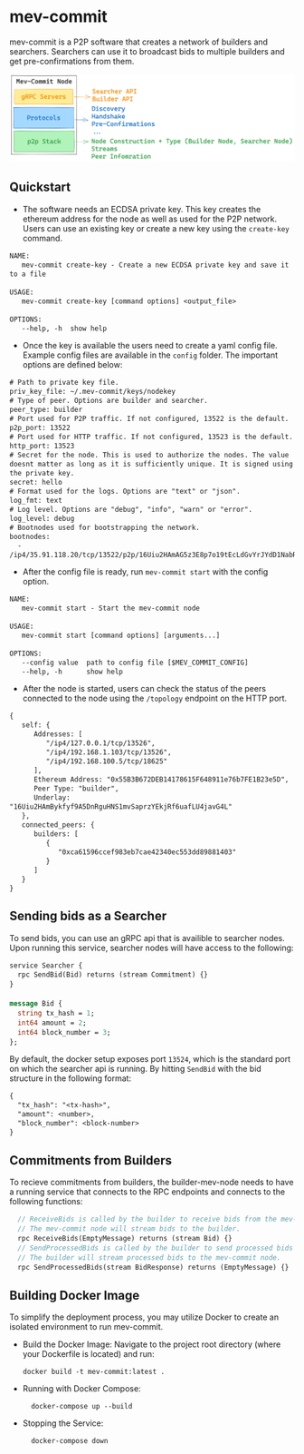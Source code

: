 # mev-commit
mev-commit is a P2P software that creates a network of builders and searchers. Searchers can use it to broadcast bids to multiple builders and get pre-confirmations from them.

![](node-architecture.png)

## Quickstart
- The software needs an ECDSA private key. This key creates the ethereum address for the node as well as used for the P2P network. Users can use an existing key or create a new key using the `create-key` command.
```
NAME:
   mev-commit create-key - Create a new ECDSA private key and save it to a file

USAGE:
   mev-commit create-key [command options] <output_file>

OPTIONS:
   --help, -h  show help
```

- Once the key is available the users need to create a yaml config file. Example config files are available in the `config` folder. The important options are defined below:
```
# Path to private key file.
priv_key_file: ~/.mev-commit/keys/nodekey
# Type of peer. Options are builder and searcher.
peer_type: builder
# Port used for P2P traffic. If not configured, 13522 is the default.
p2p_port: 13522
# Port used for HTTP traffic. If not configured, 13523 is the default.
http_port: 13523
# Secret for the node. This is used to authorize the nodes. The value doesnt matter as long as it is sufficiently unique. It is signed using the private key.
secret: hello
# Format used for the logs. Options are "text" or "json".
log_fmt: text
# Log level. Options are "debug", "info", "warn" or "error".
log_level: debug
# Bootnodes used for bootstrapping the network.
bootnodes:
  - /ip4/35.91.118.20/tcp/13522/p2p/16Uiu2HAmAG5z3E8p7o19tEcLdGvYrJYdD1NabRDc6jmizDva5BL3
```

- After the config file is ready, run `mev-commit start` with the config option.
```
NAME:
   mev-commit start - Start the mev-commit node

USAGE:
   mev-commit start [command options] [arguments...]

OPTIONS:
   --config value  path to config file [$MEV_COMMIT_CONFIG]
   --help, -h      show help
```

- After the node is started, users can check the status of the peers connected to the node using the `/topology` endpoint on the HTTP port.
```
{
   self: {
      Addresses: [
         "/ip4/127.0.0.1/tcp/13526",
         "/ip4/192.168.1.103/tcp/13526",
         "/ip4/192.168.100.5/tcp/18625"
      ],
      Ethereum Address: "0x55B3B672DEB14178615F648911e76b7FE1B23e5D",
      Peer Type: "builder",
      Underlay: "16Uiu2HAmBykfyf9A5DnRguHNS1mvSaprzYEkjRf6uafLU4javG4L"
   },
   connected_peers: {
      builders: [
         {
            "0xca61596ccef983eb7cae42340ec553dd89881403"
         }
      ]
   }
}
```
## Sending bids as a Searcher
To send bids, you can use an gRPC api that is availible to searcher nodes. 
Upon running this service, searcher nodes will have access to the following:
```protobuf
service Searcher {
  rpc SendBid(Bid) returns (stream Commitment) {}
}

message Bid {
  string tx_hash = 1;
  int64 amount = 2;
  int64 block_number = 3;
};

```

By default, the docker setup exposes port `13524`, which is the standard port on which the searcher api is running. By hitting `SendBid` with the bid structure in the following format:
```
{
  "tx_hash": "<tx-hash>",
  "amount": <number>,
  "block_number": <block-number>
}
```


## Commitments from Builders
To recieve commitments from builders, the builder-mev-node needs to have a running service that connects to the RPC endpoints and connects to the following functions:

```protobuf
  // ReceiveBids is called by the builder to receive bids from the mev-commit node.
  // The mev-commit node will stream bids to the builder.
  rpc ReceiveBids(EmptyMessage) returns (stream Bid) {}
  // SendProcessedBids is called by the builder to send processed bids to the mev-commit node.
  // The builder will stream processed bids to the mev-commit node.
  rpc SendProcessedBids(stream BidResponse) returns (EmptyMessage) {}

```


## Building Docker Image

To simplify the deployment process, you may utilize Docker to create an isolated environment to run mev-commit.

- Build the Docker Image:
  Navigate to the project root directory (where your Dockerfile is located) and run:
  
  ```
  docker build -t mev-commit:latest .
  ```
- Running with Docker Compose:
 
  ```
    docker-compose up --build
  ```

- Stopping the Service:

  ```
    docker-compose down
  ```
